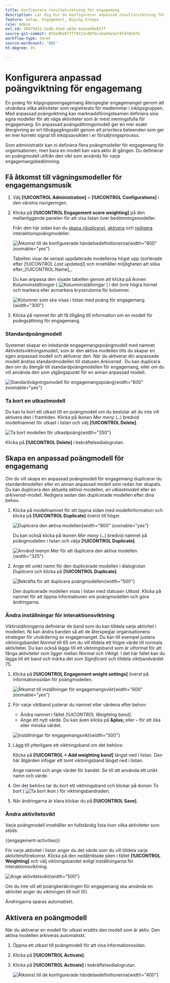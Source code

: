 ```yaml
---
title: Konfigurera resultatviktning för engagemang
description: Lär dig hur du konfigurerar anpassad resultatviktning för engagemang så att den återspeglar poänglogiken som passar era affärsstrategier.
feature: Setup, Engagement, Buying Groups
role: Admin
exl-id: 50d79d31-5ad8-41ed-a62b-4aa2ed9e837f
source-git-commit: 855e06e07fff9223c607bce9adde5ef4f4f6b97b
workflow-type: tm+mt
source-wordcount: '865'
ht-degree: 0%

---
```


# Konfigurera anpassad poängviktning för engagemang

En poäng för köpgruppsengagemang återspeglar engagemanget genom att utvärdera olika aktiviteter som registrerats för medlemmar i inköpsgruppen. Med anpassad poängviktning kan marknadsföringsteamen definiera sina egna modeller för att väga aktiviteter som är mest meningsfulla för engagemang. En anpassad poängsättningsmodell ger en mer exakt återgivning av ert tillvägagångssätt genom att prioritera beteenden som ger en mer korrekt signal till inköpsavsikten i er försäljningsprocess.

Som administratör kan ni definiera flera poängmodeller för engagemang för organisationen, men bara en modell kan vara aktiv åt gången. Du definierar en poängmodell utifrån den vikt som används för varje engagemangsbedömning.

## Få åtkomst till vägningsmodeller för engagemangsmusik

1. Välj **[!UICONTROL Administration]** > **[!UICONTROL Configurations]** i den vänstra navigeringen.

1. Klicka på **[!UICONTROL Engagement score weighting]** på den mellanliggande panelen för att visa listan över bedömningsmodeller.

   Från den här sidan kan du [skapa (duplicera)](#create-an-engagement-score-model), [aktivera](#activate-a-score-model) och [redigera](#change-the-engagement-weighting-settings) interaktionspoängmodeller.

   ![Åtkomst till de konfigurerade händelsedefinitionerna](./assets/configuration-engagement-scoring-list.png){width="800" zoomable="yes"}

   Tabellen visar de senast uppdaterade modellerna högst upp (sorterade efter _[!UICONTROL Last updated]_) och innehåller möjligheten att söka efter_[!UICONTROL Name]_.

   Du kan anpassa den visade tabellen genom att klicka på ikonen _Kolumninställningar_ ( ![Kolumninställningar](../assets/do-not-localize/icon-column-settings.svg) ) i det övre högra hörnet och markera eller avmarkera kryssrutorna för kolumner.

   ![Kolumner som ska visas i listan med poäng för engagemang](./assets/configuration-engagement-scoring-list-columns.png){width="300"}

1. Klicka på namnet för att få tillgång till information om en modell för poängsättning för engagemang.

### Standardpoängmodell

Systemet skapar en inledande engagemangspoängmodell med namnet _Aktivitetsviktningsmodell_, som är den aktiva modellen tills du skapar en egen anpassad modell och aktiverar den. När du aktiverar din anpassade modell ändras standardmodellen till statusen _Arkiverad_ . Du kan duplicera den om du återgår till standardpoängmodellen för engagemang, eller om du vill använda den som utgångspunkt för en annan anpassad modell.

![Standardvägningsmodell för engagemangspoäng](./assets/configuration-engagement-scoring-model-default.png){width="600" zoomable="yes"}

### Ta bort en utkastmodell

Du kan ta bort ett utkast till en poängmodell om du beslutar att du inte vill aktivera den i framtiden. Klicka på ikonen _Mer meny_ (**..**) bredvid modellnamnet för utkast i listan och välj **[!UICONTROL Delete]**.

![Ta bort modellen för utkastpoäng](./assets/configuration-engagement-scoring-model-more-delete.png){width="350"}

Klicka på **[!UICONTROL Delete]** i bekräftelsedialogrutan.

## Skapa en anpassad poängmodell för engagemang

Om du vill skapa en anpassad poängmodell för engagemang duplicerar du standardmodellen eller en annan anpassad modell som redan har skapats. Du kan duplicera den aktuella _aktiva_-modellen, en _utkastmodell_ eller en _arkiverad_-modell. Redigera sedan den duplicerade modellen efter dina behov.

1. Klicka på modellnamnet för att öppna sidan med modellinformation och klicka på **[!UICONTROL Duplicate]** överst till höger.

   ![Duplicera den aktiva modellen](./assets/configuration-engagement-scoring-model-duplicate.png){width="600" zoomable="yes"}

   Du kan också klicka på ikonen _Mer meny_ (**..**) bredvid namnet på poängmodellen i listan och välja **[!UICONTROL Duplicate]**.

   ![Använd menyn Mer för att duplicera den aktiva modellen](./assets/configuration-engagement-scoring-model-more-duplicate.png){width="325"}

1. Ange ett unikt namn för den duplicerade modellen i dialogrutan _Duplicera_ och klicka på **[!UICONTROL Duplicate]**.

   ![Bekräfta för att duplicera poängmodellen](./assets/configuration-engagement-scoring-model-duplicate-dialog.png){width="500"}

   Den duplicerade modellen visas i listan med statusen _Utkast_. Klicka på namnet för att öppna informationen om poängmodellen och göra ändringarna.

### Ändra inställningar för interaktionsviktning

Viktinställningarna definierar de band som du kan tilldela varje aktivitet i modellen. Ni kan ändra banden så att de återspeglar organisationens strategier för utvärdering av engagemanget. Du kan till exempel justera viktningsbandet _Normal_ till 65 om du vill tilldela ett högre värde till normala aktiviteter. Du kan också lägga till ett viktningsband som är utformat för att fånga aktiviteter som ligger mellan _Normal_ och _Viktigt_. I det här fallet kan du lägga till ett band och märka det som _Significant_ och tilldela viktbandvärdet 75.

1. Klicka på **[!UICONTROL Engagement weight settings]** överst på informationssidan för poängmodellen.

   ![Åtkomst till inställningar för engagemangsvikt](./assets/configuration-engagement-scoring-model-weight-settings-button.png){width="600" zoomable="yes"}

1. För varje viktband justerar du namnet eller värdena efter behov:

   * Ändra namnet i fältet _[!UICONTROL Weighting band]_.
   * Ange ett nytt värde. Du kan även klicka på **&amp;plus;** eller **-** för att öka eller minska värdet.

   ![Inställningar för engagemangsvikt](./assets/configuration-engagement-scoring-model-weight-settings.png){width="500"}

1. Lägg till ytterligare ett viktningsband om det behövs:

   Klicka på **[!UICONTROL + Add weighting band]** längst ned i listan. Den här åtgärden infogar ett tomt viktningsband längst ned i listan.

   Ange namnet och ange värdet för bandet. Se till att använda ett unikt namn och värde.

1. Om det behövs tar du bort ett viktningsband och klickar på ikonen _Ta bort_ ( ![Ta bort ikon](../assets/do-not-localize/icon-delete-outline.svg) ) för viktningsbandraden.

1. När ändringarna är klara klickar du på **[!UICONTROL Save]**.

### Ändra aktivitetsvikt

Varje poängmodell innehåller en fullständig lista över vilka aktiviteter som stöds:

{{engagement-activities}}

För varje aktivitet i listan anger du det värde som du vill tilldela varje aktivitetsförekomst. Klicka på den nedåtriktade pilen i fältet **[!UICONTROL Weighting]** och välj viktningsbandet enligt inställningarna för interaktionsviktning.

![Ange aktivitetsvikt](./assets/configuration-engagement-scoring-model-set-activity-weighting.png){width="500"}

Om du inte vill att poängberäkningen för engagemang ska använda en aktivitet anger du viktningen till noll (0).

Ändringarna sparas automatiskt.

## Aktivera en poängmodell

När du aktiverar en modell för utkast ersätts den modell som är aktiv. Den aktiva modellen arkiveras automatiskt.

1. Öppna ett utkast till poängmodell för att visa informationssidan.

1. Klicka på **[!UICONTROL Activate]**.

1. Klicka på **[!UICONTROL Activate]** i bekräftelsedialogrutan.

   ![Åtkomst till de konfigurerade händelsedefinitionerna](./assets/configuration-engagement-scoring-activate-dialog.png){width="400"}
